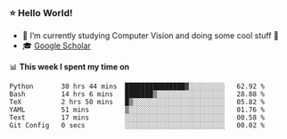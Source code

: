 ### ⭐️ Hello World!

<!--
**hologerry/hologerry** is a ✨ _special_ ✨ repository because its `README.md` (this file) appears on your GitHub profile.

Here are some ideas to get you started:

- 🔭 I’m currently working and studying on Computer Vision
- 🌱 I’m currently learning at Peking University
- 💬 Ask me about 
- 📫 How to reach me: E-mail
- 😄 Pronouns: he/his
- ⚡ Fun fact: Music is the Power
-->


- 🔭 I’m currently studying Computer Vision and doing some cool stuff 🤖
- 🎓 [Google Scholar](https://scholar.google.com/citations?user=3ykqW9wAAAAJ&hl=en)


📊 **This week I spent my time on**

<!--START_SECTION:waka-->

```text
Python       30 hrs 44 mins  ███████████████▓░░░░░░░░░   62.92 %
Bash         14 hrs 6 mins   ███████▒░░░░░░░░░░░░░░░░░   28.88 %
TeX          2 hrs 50 mins   █▒░░░░░░░░░░░░░░░░░░░░░░░   05.82 %
YAML         51 mins         ▒░░░░░░░░░░░░░░░░░░░░░░░░   01.76 %
Text         17 mins         ░░░░░░░░░░░░░░░░░░░░░░░░░   00.58 %
Git Config   0 secs          ░░░░░░░░░░░░░░░░░░░░░░░░░   00.02 %
```

<!--END_SECTION:waka-->
